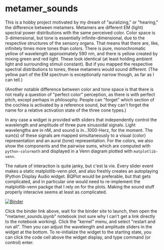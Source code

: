 # metamer_sounds
This is a hobby project motivated by my dream of "auralizing," or "hearing," the difference between metamers. 
Metamers are different EM (light) spectral power distributions with the same perceived color.
Color space is 3-dimensional, but tone is essentially infinite-dimensional, due to the respective structures of the sensory organs.
That means that there are, like, infinitely times more tones than colors. 
There is pure, monochromatic yellow of wavelength approximately 590 nm, and there is yellow created by mixing green and red light. 
These look identical (at least holding ambient light and surrounding stimuli constant). 
But if you mapped the respective spectral distributions to tones, these metamers would sound different. 
(The yellow part of the EM spectrum is exceptionally narrow though, as far as I can tell.)

(Another notable difference between color and tone space is that there is not really a question of "perfect color" perception, as there is with perfect pitch, except perhaps in philosophy. People can "forget" which section of the cochlea is activated by a reference sound, but they can't forget the name for a relative activation state of the three cone types.)

In any case a widget is provided with sliders that independently control the wavelength and amplitude of three pure sinusoidal signals.
Light wavelengths are in nM, and sound is in...1000-Herz, for the moment.
The sum(s) of these signals are mapped simultaneously to a visual (color) representation and an aural (tone) representation. 
For the colors, we also show the components and the pairwise sums, which are computed with `python-colormath`
and displayed in a Venn diagram plotted with `matplotlib-venn`. 


The nature of interaction is quite janky, but c'est la vie. 
Every slider event makes a static matplotlib-venn plot, and also freshly creates an autoplaying IPython Display Audio widget.
BQPlot would be preferable, but that gets complicated, and in particular one would need to re-implement the matplotlib-venn packge that I rely on for the plots.
Making the sound stuff properly interacive seems at least as complicated.

[![Binder](https://mybinder.org/badge_logo.svg)](https://mybinder.org/v2/gh/ClayCampaigne/metamer_sounds/HEAD)

Click the binder link above, wait for the binder site to launch, then open the "metamer_sounds.ipynb" notebook (not sure why I can't get a link directly to the notebook working).
Click the "kernel" menu, and select "restart and run all". Then you can adjust the wavelength and amplitude sliders in the widget at the bottom.
To re-initialize the widget to the starting state, you can click the code cell above the widget display, and type command (or control) enter.
